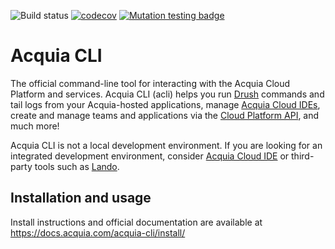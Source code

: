 ![Build status](https://github.com/acquia/cli/actions/workflows/ci.yml/badge.svg?branch=main) [![codecov](https://codecov.io/github/acquia/cli/branch/main/graph/badge.svg?token=93Y86CBRSE)](https://codecov.io/github/acquia/cli) [![Mutation testing badge](https://img.shields.io/endpoint?style=flat&url=https%3A%2F%2Fbadge-api.stryker-mutator.io%2Fgithub.com%2Facquia%2Fcli%2Fmain)](https://dashboard.stryker-mutator.io/reports/github.com/acquia/cli/main)
# Acquia CLI

The official command-line tool for interacting with the Acquia Cloud Platform and services. Acquia CLI (acli) helps you run [Drush](http://www.drush.org/) commands and tail logs from your Acquia-hosted applications, manage [Acquia Cloud IDEs](https://docs.acquia.com/dev-studio/ide/), create and manage teams and applications via the [Cloud Platform API](https://cloudapi-docs.acquia.com/), and much more!

Acquia CLI is not a local development environment. If you are looking for an integrated development environment, consider [Acquia Cloud IDE](https://docs.acquia.com/dev-studio/ide/) or third-party tools such as [Lando](https://lando.dev/).


## Installation and usage

Install instructions and official documentation are available at https://docs.acquia.com/acquia-cli/install/
